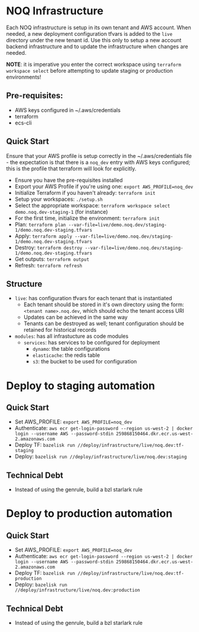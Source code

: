 # NOQ Infrastructure

Each NOQ infrastructure is setup in its own tenant and AWS account. When needed, a new deployment configuration tfvars
is added to the `live` directory under the new tenant id. Use this only to setup a new account backend infrastructure
and to update the infrastructure when changes are needed.

**NOTE**: it is imperative you enter the correct workspace using `terraform workspace select` before attempting to
update staging or production environments!

## Pre-requisites:

- AWS keys configured in ~/.aws/credentials
- terraform
- ecs-cli

## Quick Start

Ensure that your AWS profile is setup correctly in the ~/.aws/credentials file - the expectation is that there is a
`noq_dev` entry with AWS keys configured; this is the profile that terraform will look for explicitly.

- Ensure you have the pre-requisites installed
- Export your AWS Profile if you're using one: `export AWS_PROFILE=noq_dev`
- Initialize Terraform if you haven't already: `terraform init`
- Setup your workspaces: `./setup.sh`
- Select the appropriate workspace: `terraform workspace select demo.noq.dev-staging-1` (for instance)
- For the first time, initialize the environment: `terraform init`
- Plan: `terraform plan --var-file=live/demo.noq.dev/staging-1/demo.noq.dev-staging.tfvars`
- Apply: `terraform apply --var-file=live/demo.noq.dev/staging-1/demo.noq.dev-staging.tfvars`
- Destroy: `terraform destroy --var-file=live/demo.noq.dev/staging-1/demo.noq.dev-staging.tfvars`
- Get outputs: `terraform output`
- Refresh: `terraform refresh`

## Structure

- `live`: has configuration tfvars for each tenant that is instantiated
  - Each tenant should be stored in it's own directory using the form: `<tenant name>.noq.dev`, which should echo the tenant access URI
  - Updates can be achieved in the same way
  - Tenants can be destroyed as well; tenant configuration should be retained for historical records
- `modules`: has all infrastucture as code modules
  - `services`: has services to be configured for deployment
    - `dynamo`: the table configurations
    - `elasticache`: the redis table
    - `s3`: the bucket to be used for configuration

# Deploy to staging automation

## Quick Start

- Set AWS_PROFILE: `export AWS_PROFILE=noq_dev`
- Authenticate: `aws ecr get-login-password --region us-west-2 | docker login --username AWS --password-stdin 259868150464.dkr.ecr.us-west-2.amazonaws.com`
- Deploy TF: `bazelisk run //deploy/infrastructure/live/noq.dev:tf-staging`
- Deploy: `bazelisk run //deploy/infrastructure/live/noq.dev:staging`

## Technical Debt

- Instead of using the genrule, build a bzl starlark rule

# Deploy to production automation

## Quick Start

- Set AWS_PROFILE: `export AWS_PROFILE=noq_dev`
- Authenticate: `aws ecr get-login-password --region us-west-2 | docker login --username AWS --password-stdin 259868150464.dkr.ecr.us-west-2.amazonaws.com`
- Deploy TF: `bazelisk run //deploy/infrastructure/live/noq.dev:tf-production`
- Deploy: `bazelisk run //deploy/infrastructure/live/noq.dev:production`

## Technical Debt

- Instead of using the genrule, build a bzl starlark rule
